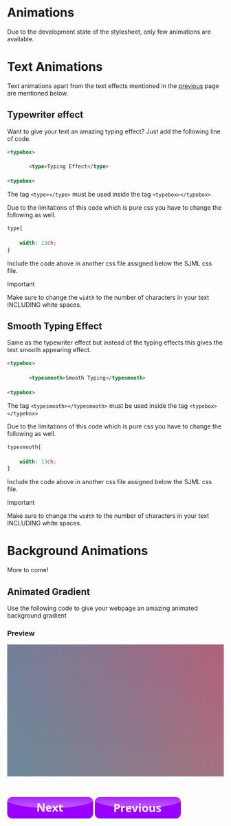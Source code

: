 # Animations

Due to the development state of the stylesheet, only few animations are available.

# Text Animations

Text animations apart from the text effects mentioned in the [previous](text_effects.md) page are mentioned below.

## Typewriter effect

Want to give your text an amazing typing effect? Just add the following line of code.

```html
<typebox>

       <type>Typing Effect</type>

<typebox>
```

The tag `<type></type>` must be used inside the tag `<typebox></typebox>`

Due to the limitations of this code which is pure css you have to change the following as well.

```css
type{

    width: 13ch;
}
```

Include the code above in another css file assigned below the SJML css file.

> [!IMPORTANT]
> Make sure to change the `width` to the number of characters in your text INCLUDING white spaces.


## Smooth Typing Effect

Same as the typewriter effect but instead of the typing effects this gives the text smooth appearing effect.

```html
<typebox>

       <typesmooth>Smooth Typing</typesmooth>

<typebox>
```

The tag `<typesmooth></typesmooth>` must be used inside the tag `<typebox></typebox>`

Due to the limitations of this code which is pure css you have to change the following as well.

```css
typesmooth{

    width: 13ch;
}
```

Include the code above in another css file assigned below the SJML css file.

> [!IMPORTANT]
> Make sure to change the `width` to the number of characters in your text INCLUDING white spaces.


# Background Animations

More to come! 

## Animated Gradient

Use the following code to give your webpage an amazing animated background gradient

### Preview
![Gradient Animation Preview](gr.png)

<br>

[![Next](next.png)](text_effects.md) [![Previous](prev.png)](icons.md)